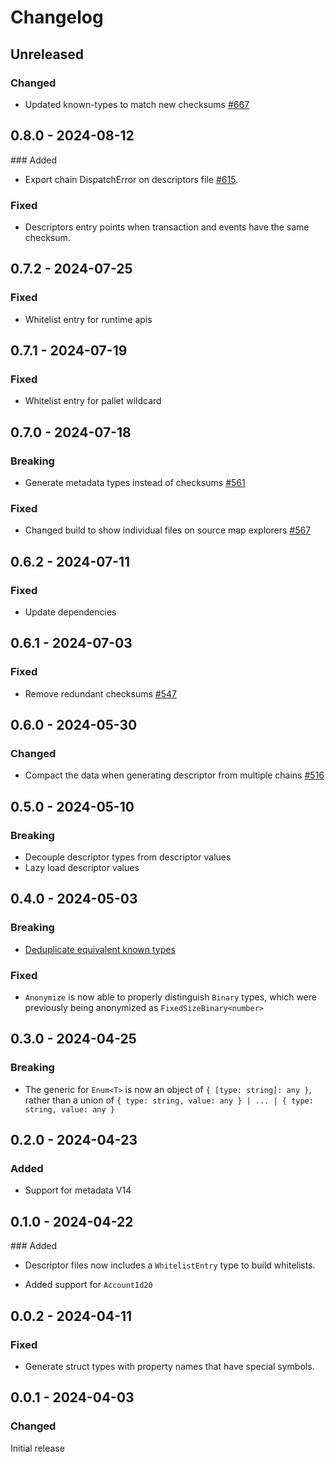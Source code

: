 # Changelog

## Unreleased

### Changed

- Updated known-types to match new checksums [#667](https://github.com/polkadot-api/polkadot-api/pull/667)

## 0.8.0 - 2024-08-12

### Added

- Export chain DispatchError on descriptors file [#615](https://github.com/polkadot-api/polkadot-api/pull/615).

### Fixed

- Descriptors entry points when transaction and events have the same checksum.

## 0.7.2 - 2024-07-25

### Fixed

- Whitelist entry for runtime apis

## 0.7.1 - 2024-07-19

### Fixed

- Whitelist entry for pallet wildcard

## 0.7.0 - 2024-07-18

### Breaking

- Generate metadata types instead of checksums [#561](https://github.com/polkadot-api/polkadot-api/pull/561)

### Fixed

- Changed build to show individual files on source map explorers [#567](https://github.com/polkadot-api/polkadot-api/pull/567)

## 0.6.2 - 2024-07-11

### Fixed

- Update dependencies

## 0.6.1 - 2024-07-03

### Fixed

- Remove redundant checksums [#547](https://github.com/polkadot-api/polkadot-api/pull/547)

## 0.6.0 - 2024-05-30

### Changed

- Compact the data when generating descriptor from multiple chains [#516](https://github.com/polkadot-api/polkadot-api/pull/516)

## 0.5.0 - 2024-05-10

### Breaking

- Decouple descriptor types from descriptor values
- Lazy load descriptor values

## 0.4.0 - 2024-05-03

### Breaking

- [Deduplicate equivalent known types](https://github.com/polkadot-api/polkadot-api/pull/448)

### Fixed

- `Anonymize` is now able to properly distinguish `Binary` types,
  which were previously being anonymized as `FixedSizeBinary<number>`

## 0.3.0 - 2024-04-25

### Breaking

- The generic for `Enum<T>` is now an object of `{ [type: string]: any }`, rather than a union of `{ type: string, value: any } | ... | { type: string, value: any }`

## 0.2.0 - 2024-04-23

### Added

- Support for metadata V14

## 0.1.0 - 2024-04-22

### Added

- Descriptor files now includes a `WhitelistEntry` type to build whitelists.

- Added support for `AccountId20`

## 0.0.2 - 2024-04-11

### Fixed

- Generate struct types with property names that have special symbols.

## 0.0.1 - 2024-04-03

### Changed

Initial release

